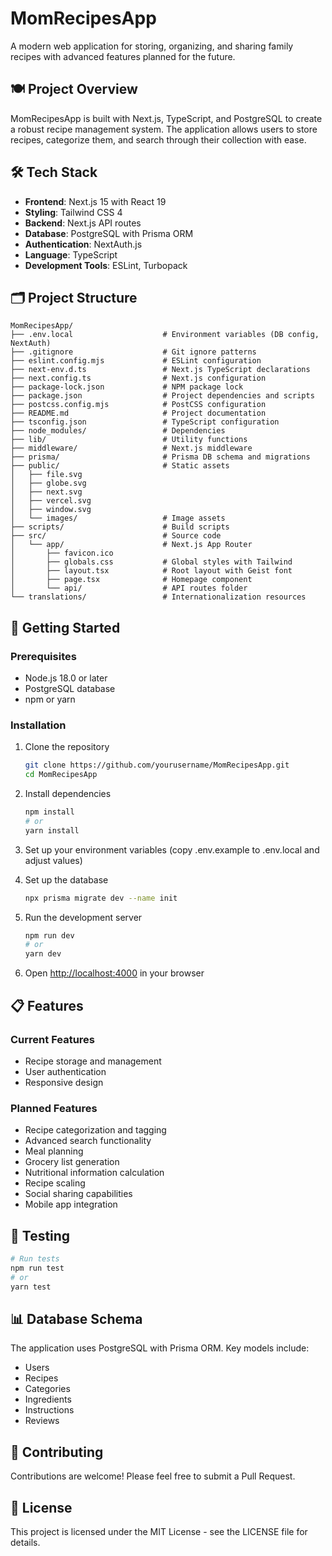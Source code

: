 # MomRecipesApp

A modern web application for storing, organizing, and sharing family recipes with advanced features planned for the future.

## 🍽️ Project Overview

MomRecipesApp is built with Next.js, TypeScript, and PostgreSQL to create a robust recipe management system. The application allows users to store recipes, categorize them, and search through their collection with ease.

## 🛠️ Tech Stack

- **Frontend**: Next.js 15 with React 19
- **Styling**: Tailwind CSS 4
- **Backend**: Next.js API routes
- **Database**: PostgreSQL with Prisma ORM
- **Authentication**: NextAuth.js
- **Language**: TypeScript
- **Development Tools**: ESLint, Turbopack

## 🗂️ Project Structure

```
MomRecipesApp/
├── .env.local                    # Environment variables (DB config, NextAuth)
├── .gitignore                    # Git ignore patterns
├── eslint.config.mjs             # ESLint configuration
├── next-env.d.ts                 # Next.js TypeScript declarations
├── next.config.ts                # Next.js configuration
├── package-lock.json             # NPM package lock
├── package.json                  # Project dependencies and scripts
├── postcss.config.mjs            # PostCSS configuration
├── README.md                     # Project documentation
├── tsconfig.json                 # TypeScript configuration
├── node_modules/                 # Dependencies
├── lib/                          # Utility functions
├── middleware/                   # Next.js middleware
├── prisma/                       # Prisma DB schema and migrations
├── public/                       # Static assets
│   ├── file.svg
│   ├── globe.svg
│   ├── next.svg
│   ├── vercel.svg
│   ├── window.svg
│   └── images/                   # Image assets
├── scripts/                      # Build scripts
├── src/                          # Source code
│   └── app/                      # Next.js App Router
│       ├── favicon.ico
│       ├── globals.css           # Global styles with Tailwind
│       ├── layout.tsx            # Root layout with Geist font
│       ├── page.tsx              # Homepage component
│       └── api/                  # API routes folder
└── translations/                 # Internationalization resources
```

## 🚀 Getting Started

### Prerequisites

- Node.js 18.0 or later
- PostgreSQL database
- npm or yarn

### Installation

1. Clone the repository
   ```bash
   git clone https://github.com/yourusername/MomRecipesApp.git
   cd MomRecipesApp
   ```

2. Install dependencies
   ```bash
   npm install
   # or
   yarn install
   ```

3. Set up your environment variables (copy .env.example to .env.local and adjust values)

4. Set up the database
   ```bash
   npx prisma migrate dev --name init
   ```

5. Run the development server
   ```bash
   npm run dev
   # or
   yarn dev
   ```

6. Open [http://localhost:4000](http://localhost:4000) in your browser

## 📋 Features

### Current Features
- Recipe storage and management
- User authentication
- Responsive design

### Planned Features
- Recipe categorization and tagging
- Advanced search functionality
- Meal planning
- Grocery list generation
- Nutritional information calculation
- Recipe scaling
- Social sharing capabilities
- Mobile app integration

## 🧪 Testing

```bash
# Run tests
npm run test
# or
yarn test
```

## 📊 Database Schema

The application uses PostgreSQL with Prisma ORM. Key models include:
- Users
- Recipes
- Categories
- Ingredients
- Instructions
- Reviews

## 🤝 Contributing

Contributions are welcome! Please feel free to submit a Pull Request.

## 📄 License

This project is licensed under the MIT License - see the LICENSE file for details.